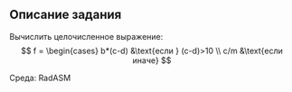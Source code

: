 ## Описание задания

Вычислить целочисленное выражение:
$$
f = \begin{cases}
b*(c-d) &\text{если } (c-d)>10 \\
c/m &\text{если иначе}
$$

Среда: RadASM
